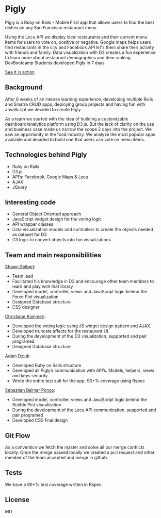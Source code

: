 # Pigly
Pigly is a Ruby on Rails - Mobile First app that allows users to find the best dishes on any San Francisco restaurant menu.

 Using the Locu API we display local restaurants and their current menu items for    users to vote on, positive or negative.
Google maps helps users find restaurants in the city and Facebook API let's them share their activity with friends and family.
Data visualization with D3 creates a fun experience to learn more about restaurant demographics and item ranking.
DevBootcamp Students developed Pigly in 7 days.

[See it in action](http://pigly-app.herokuapp.com/)


## Background

After 8 weeks of an intense learning experience, developing multiple Rails and Sinatra CRUD apps, deploying group projects and having fun with JavaScript we decided to create Pigly.

As a team we started with the idea of building a customizable dashboard/analytics platform using D3.js. But the lack of clarity on the use and business case made us narrow the scope 2 days into the project.
We saw an opportunity in the food industry. We analyze the most popular apps available and decided to build one that users can vote on menu items.


## Technologies behind Pigly

* Ruby on Rails
* D3.js
* API’s: Facebook, Google Maps & Locu
* AJAX
* JQuery


## Interesting code

* General Object Oriented approach 
* JavaScript widget design for the voting logic
* API wrapper classes
* Data visualization models and controllers to create the objects needed as dataset for D3
* D3 logic to convert objects into fun visualizations


## Team and main responsibilities

[Shawn Seibert](https://www.linkedin.com/in/shawn01001):
* Team lead
* Facilitated his knowledge in D3 and encourage other team members to learn and play with that library
* Developed model, controller, views and JavaScript logic behind the Force Plot visualization
* Designed Database structure
* CSS designer

[Christiane Kammerl](https://www.linkedin.com/pub/christiane-kammerl/a/235/4):
* Developed the voting logic using JS widget design pattern and AJAX.
* Developed truncate affects for the restaurant UI.
* During the development of the D3 visualization, supported and pair programed
* Designed Database structure

[Adam Dziuk](https://www.linkedin.com/in/amdziuk):
* Developed Ruby on Rails structure
* Developed all Pigly’s communication with API’s. Models, helpers, views and keys security
* Wrote the entire test suit for the app. 90+% coverage using Rspec

[Sebastian Belmar Ponce](https://www.linkedin.com/pub/sebastian-belmar-ponce/54/633/459/):
* Developed model, controller, views and JavaScript logic behind the Bubble Plot visualization
* During the development of the Locu API communication, supported and pair programed
* Developed CSS final design


## Git Flow

As a convention we fetch the master and solve all our merge conflicts locally. Once the merge passed locally we created a pull request and other member of the team accepted and merge in github. 


## Tests

We have a 90+% test coverage written in Rspec.


## License

MIT
